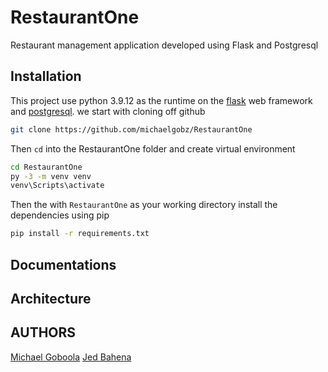 # RestaurantOne
Restaurant management application developed using Flask and Postgresql

## Installation
This project use python 3.9.12 as the runtime on the [flask](https://flask.palletsprojects.com/en/2.2.x/) web framework and [postgresql](https://www.postgresql.org/docs/). we start with cloning off github

```bash
git clone https://github.com/michaelgobz/RestaurantOne
```
Then ```cd``` into the RestaurantOne folder and create virtual environment

```bash
cd RestaurantOne
py -3 -m venv venv
venv\Scripts\activate
```
Then the with ```RestaurantOne``` as your working directory 
install the dependencies using pip

```bash
pip install -r requirements.txt
```

## Documentations

## Architecture

## AUTHORS
[Michael Goboola](https://github.com/michaelgobz/)
[Jed Bahena](https://github.com/Jed-hub)
